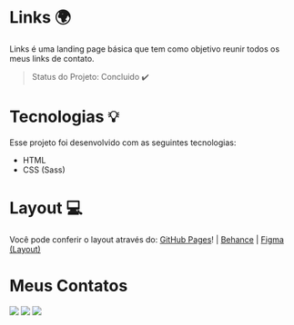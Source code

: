 

# Links 🌍
Links é uma landing page básica que tem como objetivo reunir todos os meus links de contato. 
> Status do Projeto: Concluido :heavy_check_mark:

# Tecnologias 💡
Esse projeto foi desenvolvido com as seguintes tecnologias:

- HTML
- CSS (Sass)


# Layout 💻
Você pode conferir o layout através do: [GitHub Pages](https://vitoorfraga.github.io/links/)! | [Behance](https://www.behance.net/gallery/130451535/Links?) | [Figma (Layout)](https://www.figma.com/file/jduRspgBJMMyLopcrzxI7O/Links?node-id=6%3A2)

# Meus Contatos
[<img src="https://img.shields.io/badge/linkedin-%230077B5.svg?&style=for-the-badge&logo=linkedin&logoColor=white" />](https://www.linkedin.com/in/vitorfragaa/) [<img src = "https://img.shields.io/badge/instagram-%23E4405F.svg?&style=for-the-badge&logo=instagram&logoColor=white">](https://www.instagram.com/vitoorfrag/) [<img src = "https://img.shields.io/badge/-Behance-blue?style=for-the-badge&logo=behance&logoColor=white">](https://www.behance.net/vitorfraga)

